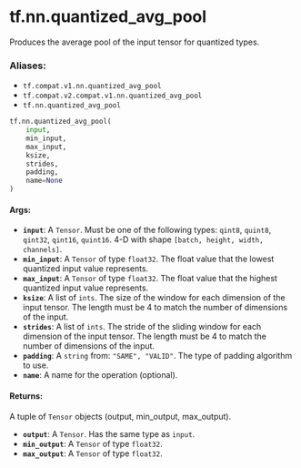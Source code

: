<div itemscope itemtype="http://developers.google.com/ReferenceObject">
<meta itemprop="name" content="tf.nn.quantized_avg_pool" />
<meta itemprop="path" content="Stable" />
</div>

# tf.nn.quantized_avg_pool

Produces the average pool of the input tensor for quantized types.

### Aliases:

* `tf.compat.v1.nn.quantized_avg_pool`
* `tf.compat.v2.compat.v1.nn.quantized_avg_pool`
* `tf.nn.quantized_avg_pool`

``` python
tf.nn.quantized_avg_pool(
    input,
    min_input,
    max_input,
    ksize,
    strides,
    padding,
    name=None
)
```

<!-- Placeholder for "Used in" -->


#### Args:


* <b>`input`</b>: A `Tensor`. Must be one of the following types: `qint8`, `quint8`, `qint32`, `qint16`, `quint16`.
  4-D with shape `[batch, height, width, channels]`.
* <b>`min_input`</b>: A `Tensor` of type `float32`.
  The float value that the lowest quantized input value represents.
* <b>`max_input`</b>: A `Tensor` of type `float32`.
  The float value that the highest quantized input value represents.
* <b>`ksize`</b>: A list of `ints`.
  The size of the window for each dimension of the input tensor.
  The length must be 4 to match the number of dimensions of the input.
* <b>`strides`</b>: A list of `ints`.
  The stride of the sliding window for each dimension of the input
  tensor.  The length must be 4 to match the number of dimensions of the input.
* <b>`padding`</b>: A `string` from: `"SAME", "VALID"`.
  The type of padding algorithm to use.
* <b>`name`</b>: A name for the operation (optional).


#### Returns:

A tuple of `Tensor` objects (output, min_output, max_output).


* <b>`output`</b>: A `Tensor`. Has the same type as `input`.
* <b>`min_output`</b>: A `Tensor` of type `float32`.
* <b>`max_output`</b>: A `Tensor` of type `float32`.